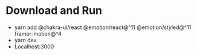 # Download and Run
- yarn add @chakra-ui/react @emotion/react@^11 @emotion/styled@^11 framer-motion@^4
- yarn dev
- Localhost:3000
